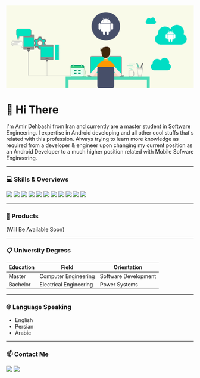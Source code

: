 <img src="Header.png" width="fill">

# 👋 Hi There

I'm Amir Dehbashi from Iran and currently are a master student in Software Engineering. I expertise in Android developing and all other cool stuffs that's related with this profession. Always trying to learn more knowledge as required from a developer & engineer upon changing my current position as an Android Developer to a much higher position related with Mobile Sofware Engineering.

-----------------------------------------------------------------------------------------------------------------------------------------------------------------------------------

### 💻 Skills & Overviews

[![](https://img.shields.io/badge/Android-3DDC84?style=flat&logo=Android&logoColor=white)](https://developer.android.com/studio)
[![](https://img.shields.io/badge/Java-007396?style=flat&logo=Java&logoColor=white)](https://www.oracle.com/java)
[![](https://img.shields.io/badge/Kotlin-7f52ff?style=flat&logo=Kotlin&logoColor=white)](https://developer.android.com/kotlin)
[![](https://img.shields.io/badge/Postman-FF6C37?style=flat&logo=Postman&logoColor=white)](https://www.postman.com)
[![](https://img.shields.io/badge/Trello-0079BF?style=flat&logo=Trello&logoColor=white)](https://trello.com)
[![](https://img.shields.io/badge/Github-6f42c1?style=flat&logo=Github&logoColor=white)](https://github.com)
[![](https://img.shields.io/badge/Google%20Play-414141?style=flat&logo=Google%20Play&logoColor=white)](https://play.google.com)
[![](https://img.shields.io/badge/Slack-4A154B?style=flat&logo=Trello&logoColor=white)](https://Slack.com)
[![](https://img.shields.io/badge/Stack%20Overflow-FE7A16?style=flat&logo=Stack%20Overflow&logoColor=white)](https://stackoverflow.com)
[![](https://img.shields.io/badge/Figma-F24E1E?style=flat&logo=Figma&logoColor=white)](https://www.figma.com)
[![](https://img.shields.io/badge/Adobe%20XD-FF61F6?style=flat&logo=Adobe%20XD&logoColor=white)](https://www.adobe.com/products/xd)


<!---[![](https://img.shields.io/badge/Adobe%20Illustrator-FF9A00?style=flat&logo=Adobe%20Illustrator&logoColor=white)](https://www.adobe.com/products/illustrator)--->
<!---[![](https://img.shields.io/badge/Windows-0078D6?style=flat&logo=Windows&logoColor=white)](https://www.microsoft.com/en-us/software-download/windows10)--->
<!---[![](https://img.shields.io/badge/Swift-FA7343?style=flat&logo=Swift&logoColor=white)](https://developer.apple.com/swift)--->
<!---[![](https://img.shields.io/badge/iOS-20232A?style=flat&logo=iOS&logoColor=white)](https://developer.apple.com/ios)--->
<!---[![](https://img.shields.io/badge/Adobe%20Photoshop-31A8FF?style=flat&logo=Adobe%20Photoshop&logoColor=white)](https://www.adobe.com/products/photoshop)--->

-----------------------------------------------------------------------------------------------------------------------------------------------------------------------------------

### 📌 Products

(Will Be Available Soon)

-----------------------------------------------------------------------------------------------------------------------------------------------------------------------------------

### 📋 University Degress

Education | Field | Orientation
------------ | ------------- | -------------
Master | Computer Engineering | Software Development
Bachelor | Electrical Engineering | Power Systems

-----------------------------------------------------------------------------------------------------------------------------------------------------------------------------------

### 🌐 Language Speaking

* English <br/>
* Persian <br/>
* Arabic

-----------------------------------------------------------------------------------------------------------------------------------------------------------------------------------

### 📫 Contact Me

[![](https://img.shields.io/badge/Telegram-2CA5E0?style=flat&logo=Telegram&logoColor=white)](https://telegram.me/amir_dehbashi)
[![](https://img.shields.io/badge/Instagram-E4405F?style=flat&logo=Instagram&logoColor=white)](https://instagram.com/mh_dehbsahi) <br/>

<!--- -------------------------------------------------------------------------------------------------------------------------------------------------------------------------------- --->

<!--- ### 📈 Stats --->

<!--- ![](https://github-readme-stats.vercel.app/api?username=A-Dehbashi&theme=vue-dark&show_icons=true&count_private=true) --->
<!--- ![](https://github-readme-stats.vercel.app/api/top-langs/?username=A-Dehbashi&theme=vue-dark&layout=compact) --->
